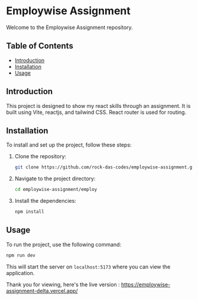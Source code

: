 
# Employwise Assignment

Welcome to the Employwise Assignment repository.

## Table of Contents

- [Introduction](#introduction)
- [Installation](#installation)
- [Usage](#usage)


## Introduction

This project is designed to show my react skills through an assignment. It is built using Vite, reactjs, and tailwind CSS. React router is used for routing.


## Installation

To install and set up the project, follow these steps:

1. Clone the repository:
    ```bash
    git clone https://github.com/rock-das-codes/employwise-assignment.git
    ```
2. Navigate to the project directory:
    ```bash
    cd employwise-assignment/employ
    ```
3. Install the dependencies:
    ```bash
    npm install
    ```

## Usage

To run the project, use the following command:
```bash
npm run dev
```
This will start the server on `localhost:5173` where you can view the application.


Thank you for viewing, here's the live version : https://employwise-assignment-delta.vercel.app/

